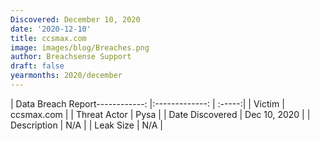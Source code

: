 ```yaml
---
Discovered: December 10, 2020
date: '2020-12-10'
title: ccsmax.com
image: images/blog/Breaches.png
author: Breachsense Support
draft: false
yearmonths: 2020/december
---
```


| Data Breach Report------------:   |:-------------:    | :-----:|
| Victim    | ccsmax.com      | 
| Threat Actor    | Pysa      | 
| Date Discovered    | Dec 10, 2020      | 
| Description    | N/A      | 
| Leak Size    | N/A      | 

